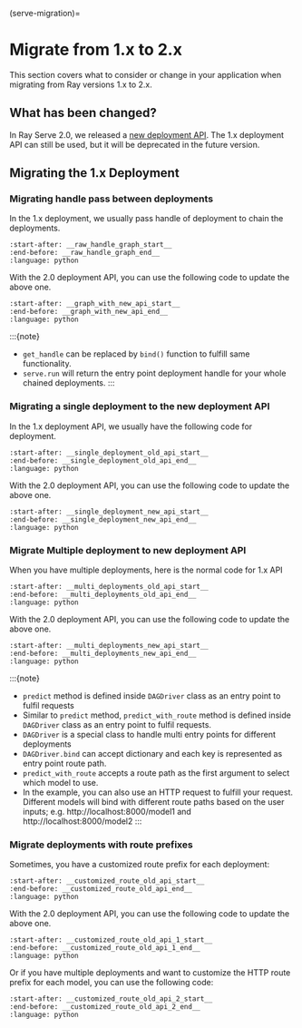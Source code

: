 (serve-migration)=

# Migrate from 1.x to 2.x

This section covers what to consider or change in your application when migrating from Ray versions 1.x to 2.x.

## What has been changed?

In Ray Serve 2.0, we released a [new deployment API](converting-to-ray-serve-application). The 1.x deployment API can still be used, but it will be deprecated in the future version.


## Migrating the 1.x Deployment

### Migrating handle pass between deployments
In the 1.x deployment, we usually pass handle of deployment to chain the deployments.
```{literalinclude} ../doc_code/migration_example.py
:start-after: __raw_handle_graph_start__
:end-before: __raw_handle_graph_end__
:language: python
```

With the 2.0 deployment API, you can use the following code to update the above one.
```{literalinclude} ../doc_code/migration_example.py
:start-after: __graph_with_new_api_start__
:end-before: __graph_with_new_api_end__
:language: python
```

:::{note}
- `get_handle` can be replaced by `bind()` function to fulfill same functionality.
- `serve.run` will return the entry point deployment handle for your whole chained deployments.
:::

### Migrating a single deployment to the new deployment API 

In the 1.x deployment API, we usually have the following code for deployment.
```{literalinclude} ../doc_code/migration_example.py
:start-after: __single_deployment_old_api_start__
:end-before: __single_deployment_old_api_end__
:language: python
```

With the 2.0 deployment API, you can use the following code to update the above one.
```{literalinclude} ../doc_code/migration_example.py
:start-after: __single_deployment_new_api_start__
:end-before: __single_deployment_new_api_end__
:language: python
```


### Migrate Multiple deployment to new deployment API

When you have multiple deployments, here is the normal code for 1.x API

```{literalinclude} ../doc_code/migration_example.py
:start-after: __multi_deployments_old_api_start__
:end-before: __multi_deployments_old_api_end__
:language: python
```

With the 2.0 deployment API, you can use the following code to update the above one.

```{literalinclude} ../doc_code/migration_example.py
:start-after: __multi_deployments_new_api_start__
:end-before: __multi_deployments_new_api_end__
:language: python
```


:::{note}
- `predict` method is defined inside `DAGDriver` class as an entry point to fulfil requests
- Similar to `predict` method, `predict_with_route` method is defined inside `DAGDriver` class as an entry point to fulfil requests.
- `DAGDriver` is a special class to handle multi entry points for different deployments 
- `DAGDriver.bind` can accept dictionary and each key is represented as entry point route path.
- `predict_with_route` accepts a route path as the first argument to select which model to use.
- In the example, you can also use an HTTP request to fulfill your request. Different models will bind with different route paths based on the user inputs; e.g. http://localhost:8000/model1 and http://localhost:8000/model2
:::


### Migrate deployments with route prefixes

Sometimes, you have a customized route prefix for each deployment:

```{literalinclude} ../doc_code/migration_example.py
:start-after: __customized_route_old_api_start__
:end-before: __customized_route_old_api_end__
:language: python
```

With the 2.0 deployment API, you can use the following code to update the above one.

```{literalinclude} ../doc_code/migration_example.py
:start-after: __customized_route_old_api_1_start__
:end-before: __customized_route_old_api_1_end__
:language: python
```

Or if you have multiple deployments and want to customize the HTTP route prefix for each model, you can use the following code:

```{literalinclude} ../doc_code/migration_example.py
:start-after: __customized_route_old_api_2_start__
:end-before: __customized_route_old_api_2_end__
:language: python
```
